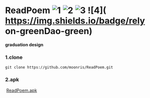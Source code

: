 # ReadPoem ![1]( https://img.shields.io/badge/license-Apache2-blue ) ![2]( https://img.shields.io/badge/download-70M-orange ) ![3]( https://img.shields.io/badge/apk-8M-red ) ![4]( https://img.shields.io/badge/rely on-greenDao-green)
**graduation design** 

### 1.clone

```
git clone https://github.com/moonris/ReadPoem.git 
```

### 2.apk

​		[ReadPoem.apk]( https://github.com/moonris/ReadPoem/blob/master/ReadPoem.apk)

